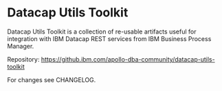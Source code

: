 # Datacap Utils Toolkit

Datacap Utils Toolkit is a collection of re-usable artifacts useful
for integration with IBM Datacap REST services from IBM Business Process Manager.

Repository: https://github.ibm.com/apollo-dba-community/datacap-utils-toolkit

For changes see CHANGELOG.
